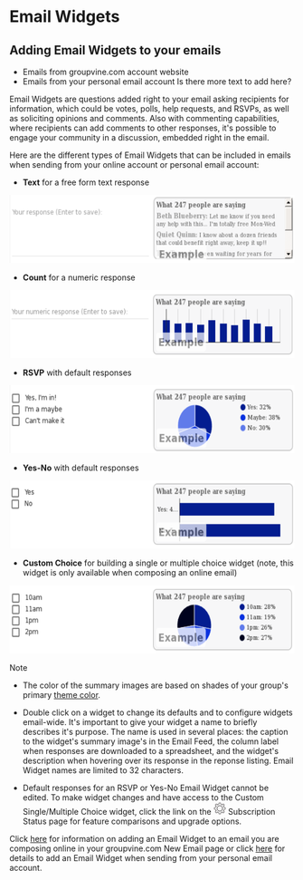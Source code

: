 # Email Widgets

<span id="gv-5widgets-2ewadd"></span>
## Adding Email Widgets to your emails

<span class="todo">
  
* Emails from groupvine.com account website
* Emails from your personal email account
Is there more text to add here?

</span> <!-- todo -->

Email Widgets are questions added right to your email asking recipients for information, which could be votes, polls, help requests, and RSVPs, 
as well as soliciting 
opinions and comments.  Also with commenting capabilities, where recipients can add comments to other responses, it's possible to engage your community 
in a discussion, embedded right in the email.  

Here are the different types of Email Widgets that can be included in emails when sending from your online account or personal email account:

* **Text** for a free form text response
<img src="/docimages/ew-text-example.png" height="120">

* **Count** for a numeric response
<img src="/docimages/ew-numeric-example.png" height="120">

* **RSVP** with default responses
<img src="/docimages/ew-rsvp-example.png" height="120">

* **Yes-No** with default responses
<img src="/docimages/ew-yes-no-example.png" height="120">

<span class="sub g4s">
  
* **Custom Choice** for building a single or multiple choice widget (note, this widget is only available when composing an online email)
<img src="/docimages/ew-custom-choice-example.png" height="120">

</span> <!-- sub g4s -->

Note

* The color of the summary images are based on shades of your group's primary [theme color](/3-send/4-sendSettings.md?gv-qargs=0#gv-2members-4sendsettings-theme-colors).

* Double click on a widget to change its defaults and to configure widgets email-wide.  It's important to give your widget a name to briefly describes it's purpose.  The name is used in several places:  the caption to the widget's summary image's in the Email Feed, the column label when responses are downloaded to a spreadsheet, and the widget's description when hovering over its response in the reponse listing.  Email Widget names are limited to 32 characters.

<span class="free">

* Default responses for an RSVP or Yes-No Email Widget cannot be edited.  To make widget changes and have access to the Custom Single/Multiple Choice widget, click the link on the <img src="/docimages/transparent-gear-icon.png" height="22"> Subscription Status page 
for feature comparisons and upgrade options.

</span> <!-- free -->

Click [here](/3-send/1-sendOnline.md?gv-qargs=0#gv-3send-1sendOnline) for information on adding an Email Widget to an email you are composing online in your groupvine.com New Email page or click [here](/3-send/2-sendInbox.md?gv-qargs=0#gv-3send-2sendInbox) for details to add an Email Widget when sending from your personal email account.
